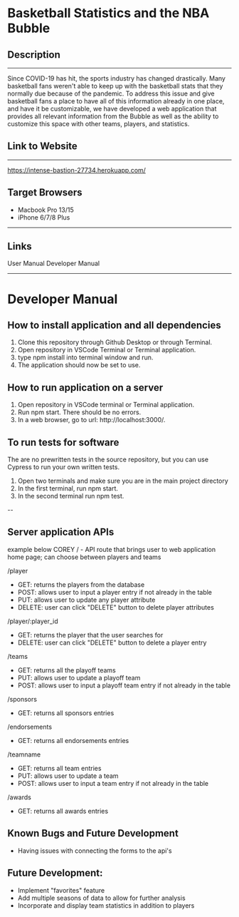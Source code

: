 # Basketball Statistics and the NBA Bubble
## Description 
---
Since COVID-19 has hit, the sports industry has changed drastically. Many basketball fans weren't able to keep up with the basketball stats that they normally due because of the pandemic. To address this issue and give basketball fans a place to have all of this information already in one place, and have it be customizable, we have developed a web application that provides all relevant information from the Bubble as well as the ability to customize this space with other teams, players, and statistics.

## Link to Website
---
https://intense-bastion-27734.herokuapp.com/

## Target Browsers
- Macbook Pro 13/15
- iPhone 6/7/8 Plus
---
## Links 
User Manual
Developer Manual

---

# Developer Manual
## How to install application and all dependencies
1. Clone this repository through Github Desktop or through Terminal.
2. Open repository in VSCode Terminal or Terminal application.
3. type npm install into terminal window and run.
4. The application should now be set to use.

## How to run application on a server
1. Open repository in VSCode terminal or Terminal application.
2. Run npm start. There should be no errors.
3. In a web browser, go to url: http://localhost:3000/.


## To run tests for software
The are no prewritten tests in the source repository, but you can use Cypress to run your own written tests.

1. Open two terminals and make sure you are in the main project directory
2. In the first terminal, run npm start.
3. In the second terminal run npm test.

--

## Server application APIs
example below COREY
/ - API route that brings user to web application home page; can choose between players and teams

/player
  - GET: returns the players from the database
  - POST: allows user to input a player entry if not already in the table
  - PUT: allows user to update any player attribute
  - DELETE: user can click "DELETE" button to delete player attributes

/player/:player_id
  - GET: returns the player that the user searches for
  - DELETE: user can click "DELETE" button to delete a player entry

/teams
  - GET: returns all the playoff teams
  - PUT: allows user to update a playoff team
  - POST: allows user to input a playoff team entry if not already in the table

/sponsors
  - GET: returns all sponsors entries

/endorsements
  - GET: returns all endorsements entries

/teamname
  - GET: returns all team entries
  - PUT: allows user to update a team
  - POST: allows user to input a team entry if not already in the table

/awards
  - GET: returns all awards entries


## Known Bugs and Future Development
- Having issues with connecting the forms to the api's


## Future Development:
- Implement "favorites" feature
- Add multiple seasons of data to allow for further analysis
- Incorporate and display team statistics in addition to players

